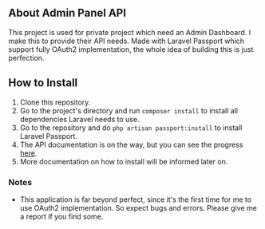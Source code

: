 ## About Admin Panel API
This project is used for private project which need an Admin Dashboard. I make this to provide their API needs. Made with Laravel Passport which support fully OAuth2 implementation, the whole idea of building this is just perfection.

## How to Install
1. Clone this repository.
2. Go to the project's directory and run `composer install` to install all dependencies Laravel needs to use.
3. Go to the repository and do `php artisan passport:install` to install Laravel Passport.
4. The API documentation is on the way, but you can see the progress [here](https://documenter.getpostman.com/view/9584289/T17Ge7Nf?version=latest).
5. More documentation on how to install will be informed later on.

### Notes
- This application is far beyond perfect, since it's the first time for me to use OAuth2 implementation. So expect bugs and errors. Please give me a report if you find some.